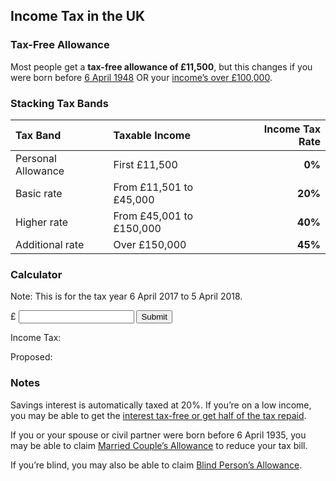 ## Income Tax in the UK

### Tax-Free Allowance
Most people get a **tax-free allowance of £11,500**, but this changes if you were born before [6 April 1948](https://www.gov.uk/income-tax-rates/born-before-6-april-1948) OR your [income’s over £100,000](https://www.gov.uk/income-tax-rates/income-over-100000).

### Stacking Tax Bands
| Tax Band | Taxable Income | **Income Tax Rate** |
|:---------|:---------------|--------------------:|
| Personal Allowance | First £11,500 | **0%** |
| Basic rate | From £11,501 to £45,000 | **20%** |
| Higher rate | From £45,001 to £150,000 | **40%** |
| Additional rate | Over £150,000 | **45%** |

### Calculator
Note: This is for the tax year 6 April 2017 to 5 April 2018.

<script>
function TaxBracket(income, bracket, tax) {
	if ( income > bracket ) {
		console.log(tax + '% tax on ' + ( income - bracket ) + ' for ' + bracket)
		return ( ( income - bracket ) * tax )
	} else 
		return 0;
	}
}
var income = 0
var tax = 0
function IncomeTaxCalculator() {

	console.log(document.getElementById('income').value)
	field = document.getElementById('income').value
	// TODO Include that tax free allowance is removed at 100k

	income = field
	tax = 0
	tax_bands = []
	brackets = []
	brackets.push(150000)
	brackets.push(45000)
	brackets.push(11500)
	tax_bands.push(45)
	tax_bands.push(40)
	tax_bands.push(20)
	var bracket_count = brackets.length
	for (var i = 0; i < bracket_count; i++) {
		if ( income > brackets[i] ) {
			tax = tax + TaxBracket(income, brackets[i], tax_bands[i])
			income = brackets[i]
		}
	}
	if ( field > 100000 ) {
		overhold = field - 100000
		overhold = overhold / 2
		// Tax the pervious personal allowance at the normal rate.
		if ( overhold > 11500 ) {
			tax = tax + ( 11500 * 20 )
		} else {
			tax = tax + ( overhold * 20 )
		}
	}
	tax = tax / 100
	document.getElementById('js-target-tax').innerHTML = '£ ' + tax

	// Proposed
	income = field
	tax = 0
	tax_bands = []
	brackets = []
	brackets.push(123000)
	brackets.push(80000)
	brackets.push(45000)
	brackets.push(11500)
	tax_bands.push(50)
	tax_bands.push(45)
	tax_bands.push(40)
	tax_bands.push(20)
	var bracket_count = brackets.length
	for (var i = 0; i < bracket_count; i++) {
		if ( income > brackets[i] ) {
			tax = tax + TaxBracket(income, brackets[i], tax_bands[i])
			income = brackets[i]
		}
	}
	if ( field > 100000 ) {
		overhold = field - 100000
		overhold = overhold / 2
		// Tax the pervious personal allowance at the normal rate.
		if ( overhold > 11500 ) {
			tax = tax + ( 11500 * 20 )
		} else {
			tax = tax + ( overhold * 20 )
		}
	}
	tax = tax / 100
	document.getElementById('js-target-new').innerHTML = '£ ' + tax

}
</script>

£ <input id="income" type="number" onchange="IncomeTaxCalculator()"> <input type="submit">

Income Tax: <span id="js-target-tax"></span>

Proposed: <span id="js-target-new"></span>

### Notes

Savings interest is automatically taxed at 20%. If you’re on a low income, you may be able to get the [interest tax-free or get half of the tax repaid](https://www.gov.uk/apply-tax-free-interest-on-savings).

If you or your spouse or civil partner were born before 6 April 1935, you may be able to claim [Married Couple’s Allowance](https://www.gov.uk/married-couples-allowance) to reduce your tax bill.

If you’re blind, you may also be able to claim [Blind Person’s Allowance](https://www.gov.uk/blind-persons-allowance).
